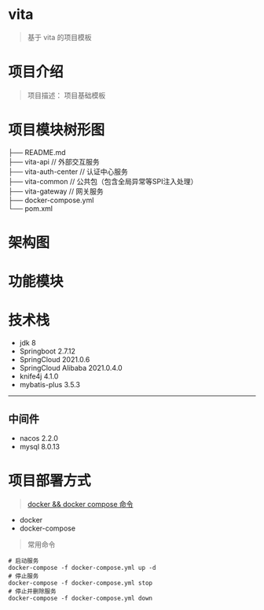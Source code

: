 # vita
> 基于 vita 的项目模板

# 项目介绍
> 项目描述： 项目基础模板

# 项目模块树形图
├── README.md   
├── vita-api   // 外部交互服务   
├── vita-auth-center   // 认证中心服务   
├── vita-common    // 公共包（包含全局异常等SPI注入处理）  
├── vita-gateway   // 网关服务     
├── docker-compose.yml  
└── pom.xml

# 架构图

# 功能模块

# 技术栈
- jdk 8
- Springboot 2.7.12
- SpringCloud 2021.0.6
- SpringCloud Alibaba 2021.0.4.0
- knife4j 4.1.0
- mybatis-plus 3.5.3

---
## 中间件
- nacos 2.2.0
- mysql 8.0.13

# 项目部署方式
> [docker && docker compose 命令](https://docs.docker.com/engine/reference/commandline/compose/)
- docker
- docker-compose
> 常用命令
```shell
# 启动服务
docker-compose -f docker-compose.yml up -d
# 停止服务
docker-compose -f docker-compose.yml stop
# 停止并删除服务
docker-compose -f docker-compose.yml down
```
